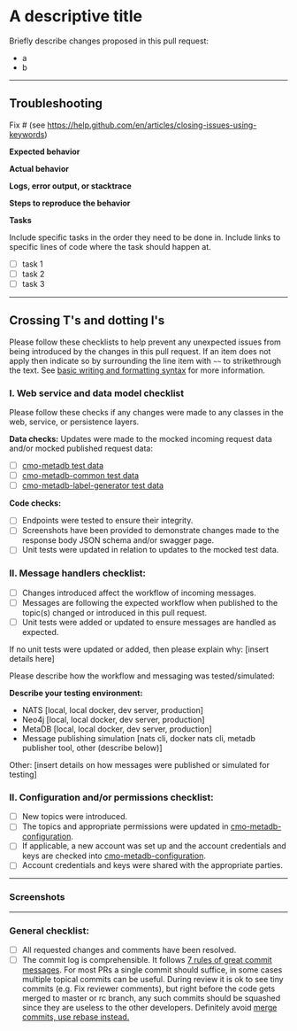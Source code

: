 # A descriptive title

Briefly describe changes proposed in this pull request:
- a
- b 

---
## Troubleshooting

Fix # (see https://help.github.com/en/articles/closing-issues-using-keywords)

**Expected behavior**

**Actual behavior**

**Logs, error output, or stacktrace**

**Steps to reproduce the behavior**

**Tasks**

Include specific tasks in the order they need to be done in. Include links to specific lines of code where the task should happen at. 

- [ ] task 1
- [ ] task 2
- [ ] task 3

---

## Crossing T's and dotting I's

Please follow these checklists to help prevent any unexpected issues from being introduced by the changes in this pull request. If an item does not apply then indicate so by surrounding the line item with `~~` to strikethrough the text. See [basic writing and formatting syntax](https://docs.github.com/en/github/writing-on-github/getting-started-with-writing-and-formatting-on-github/basic-writing-and-formatting-syntax) for more information.

### I. Web service and data model checklist
Please follow these checks if any changes were made to any classes in the web, service, or persistence layers.

**Data checks:**
Updates were made to the mocked incoming request data and/or mocked published request data:
- [ ] [cmo-metadb test data](https://github.com/mskcc/cmo-metadb/tree/master/service/src/test/resources/data)
- [ ] [cmo-metadb-common test data](https://github.com/mskcc/cmo-metadb-common/tree/master/src/test/resources/data)
- [ ] [cmo-metadb-label-generator test data](https://github.com/mskcc/cmo-metadb-label-generator/tree/master/src/test/resources/data)

**Code checks:**
- [ ] Endpoints were tested to ensure their integrity.
- [ ] Screenshots have been provided to demonstrate changes made to the response body JSON schema and/or swagger page.
- [ ] Unit tests were updated in relation to updates to the mocked test data.

### II. Message handlers checklist:
- [ ] Changes introduced affect the workflow of incoming messages.
- [ ] Messages are following the expected workflow when published to the topic(s) changed or introduced in this pull request.
- [ ] Unit tests were added or updated to ensure messages are handled as expected.

If no unit tests were updated or added, then please explain why: [insert details here]

Please describe how the workflow and messaging was tested/simulated:

**Describe your testing environment:**

- NATS [local, local docker, dev server, production]
- Neo4j [local, local docker, dev server, production]
- MetaDB [local, local docker, dev server, production]
- Message publishing simulation [nats cli, docker nats cli, metadb publisher tool, other (describe below)]

Other: [insert details on how messages were published or simulated for testing]

### II. Configuration and/or permissions checklist:
- [ ] New topics were introduced.
- [ ] The topics and appropriate permissions were updated in [cmo-metadb-configuration](https://github.mskcc.org/cmo/cmo-metadb-configuration).
- [ ] If applicable, a new account was set up and the account credentials and keys are checked into [cmo-metadb-configuration](https://github.mskcc.org/cmo/cmo-metadb-configuration).
- [ ] Account credentials and keys were shared with the appropriate parties.

---
### Screenshots

---
### General checklist:
- [ ] All requested changes and comments have been resolved.
- [ ] The commit log is comprehensible. It follows [7 rules of great commit messages](http://chris.beams.io/posts/git-commit/). For most PRs a single commit should suffice, in some cases multiple topical commits can be useful. During review it is ok to see tiny commits (e.g. Fix reviewer comments), but right before the code gets merged to master or rc branch, any such commits should be squashed since they are useless to the other developers. Definitely avoid [merge commits, use rebase instead.](http://nathanleclaire.com/blog/2014/09/14/dont-be-scared-of-git-rebase/)
